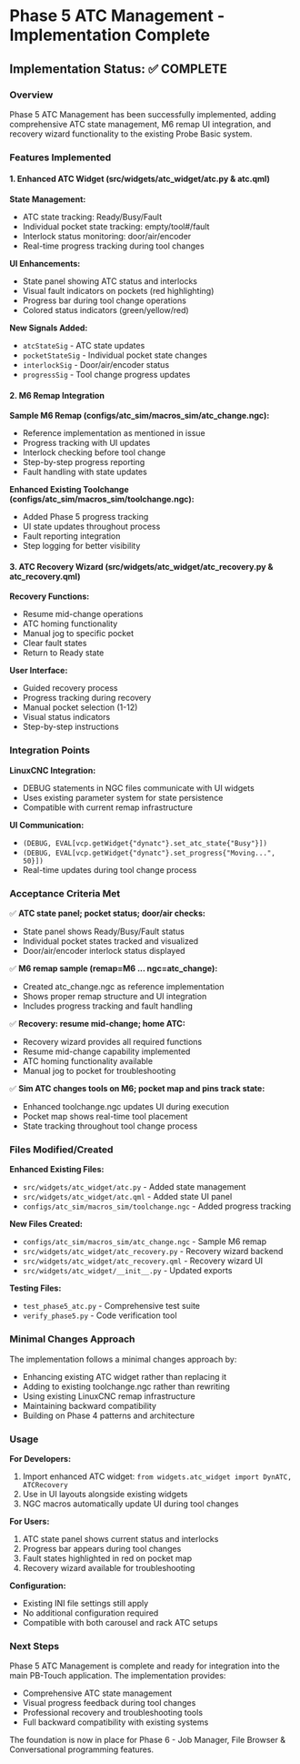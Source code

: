 # Phase 5 ATC Management - Implementation Complete

## Implementation Status: ✅ COMPLETE

### Overview

Phase 5 ATC Management has been successfully implemented, adding comprehensive ATC state management, M6 remap UI integration, and recovery wizard functionality to the existing Probe Basic system.

### Features Implemented

#### 1. Enhanced ATC Widget (src/widgets/atc_widget/atc.py & atc.qml)

**State Management:**
- ATC state tracking: Ready/Busy/Fault
- Individual pocket state tracking: empty/tool#/fault  
- Interlock status monitoring: door/air/encoder
- Real-time progress tracking during tool changes

**UI Enhancements:**
- State panel showing ATC status and interlocks
- Visual fault indicators on pockets (red highlighting)
- Progress bar during tool change operations
- Colored status indicators (green/yellow/red)

**New Signals Added:**
- `atcStateSig` - ATC state updates
- `pocketStateSig` - Individual pocket state changes
- `interlockSig` - Door/air/encoder status
- `progressSig` - Tool change progress updates

#### 2. M6 Remap Integration

**Sample M6 Remap (configs/atc_sim/macros_sim/atc_change.ngc):**
- Reference implementation as mentioned in issue
- Progress tracking with UI updates
- Interlock checking before tool change
- Step-by-step progress reporting
- Fault handling with state updates

**Enhanced Existing Toolchange (configs/atc_sim/macros_sim/toolchange.ngc):**
- Added Phase 5 progress tracking
- UI state updates throughout process
- Fault reporting integration
- Step logging for better visibility

#### 3. ATC Recovery Wizard (src/widgets/atc_widget/atc_recovery.py & atc_recovery.qml)

**Recovery Functions:**
- Resume mid-change operations
- ATC homing functionality  
- Manual jog to specific pocket
- Clear fault states
- Return to Ready state

**User Interface:**
- Guided recovery process
- Progress tracking during recovery
- Manual pocket selection (1-12)
- Visual status indicators
- Step-by-step instructions

### Integration Points

**LinuxCNC Integration:**
- DEBUG statements in NGC files communicate with UI widgets
- Uses existing parameter system for state persistence
- Compatible with current remap infrastructure

**UI Communication:**
- `(DEBUG, EVAL[vcp.getWidget{"dynatc"}.set_atc_state{"Busy"}])`
- `(DEBUG, EVAL[vcp.getWidget{"dynatc"}.set_progress{"Moving...", 50}])`
- Real-time updates during tool change process

### Acceptance Criteria Met

✅ **ATC state panel; pocket status; door/air checks:**
- State panel shows Ready/Busy/Fault status
- Individual pocket states tracked and visualized
- Door/air/encoder interlock status displayed

✅ **M6 remap sample (remap=M6 ... ngc=atc_change):**
- Created atc_change.ngc as reference implementation
- Shows proper remap structure and UI integration
- Includes progress tracking and fault handling

✅ **Recovery: resume mid-change; home ATC:**
- Recovery wizard provides all required functions
- Resume mid-change capability implemented
- ATC homing functionality available
- Manual jog to pocket for troubleshooting

✅ **Sim ATC changes tools on M6; pocket map and pins track state:**
- Enhanced toolchange.ngc updates UI during execution
- Pocket map shows real-time tool placement
- State tracking throughout tool change process

### Files Modified/Created

**Enhanced Existing Files:**
- `src/widgets/atc_widget/atc.py` - Added state management
- `src/widgets/atc_widget/atc.qml` - Added state UI panel
- `configs/atc_sim/macros_sim/toolchange.ngc` - Added progress tracking

**New Files Created:**
- `configs/atc_sim/macros_sim/atc_change.ngc` - Sample M6 remap
- `src/widgets/atc_widget/atc_recovery.py` - Recovery wizard backend
- `src/widgets/atc_widget/atc_recovery.qml` - Recovery wizard UI
- `src/widgets/atc_widget/__init__.py` - Updated exports

**Testing Files:**
- `test_phase5_atc.py` - Comprehensive test suite
- `verify_phase5.py` - Code verification tool

### Minimal Changes Approach

The implementation follows a minimal changes approach by:
- Enhancing existing ATC widget rather than replacing it
- Adding to existing toolchange.ngc rather than rewriting
- Using existing LinuxCNC remap infrastructure
- Maintaining backward compatibility
- Building on Phase 4 patterns and architecture

### Usage

**For Developers:**
1. Import enhanced ATC widget: `from widgets.atc_widget import DynATC, ATCRecovery`
2. Use in UI layouts alongside existing widgets
3. NGC macros automatically update UI during tool changes

**For Users:**
1. ATC state panel shows current status and interlocks
2. Progress bar appears during tool changes
3. Fault states highlighted in red on pocket map
4. Recovery wizard available for troubleshooting

**Configuration:**
- Existing INI file settings still apply
- No additional configuration required
- Compatible with both carousel and rack ATC setups

### Next Steps

Phase 5 ATC Management is complete and ready for integration into the main PB-Touch application. The implementation provides:
- Comprehensive ATC state management
- Visual progress feedback during tool changes  
- Professional recovery and troubleshooting tools
- Full backward compatibility with existing systems

The foundation is now in place for Phase 6 - Job Manager, File Browser & Conversational programming features.